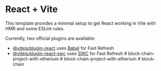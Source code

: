 # React + Vite

This template provides a minimal setup to get React working in Vite with HMR and some ESLint rules.

Currently, two official plugins are available:

- [@vitejs/plugin-react](https://github.com/vitejs/vite-plugin-react/blob/main/packages/plugin-react/README.md) uses [Babel](https://babeljs.io/) for Fast Refresh
- [@vitejs/plugin-react-swc](https://github.com/vitejs/vite-plugin-react-swc) uses [SWC](https://swc.rs/) for Fast Refresh
#   b l o c k - c h a i n - p r o j e c t - w i t h - e t h e r i u m  
 #   b l o c k - c h a i n - p r o j e c t - w i t h - e t h e r i u m  
 #   b l o c k - c h a i n  
 
